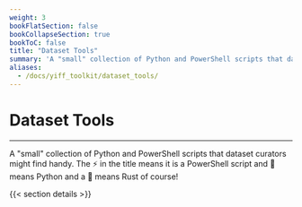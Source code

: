 ```yaml
---
weight: 3
bookFlatSection: false
bookCollapseSection: true
bookToC: false
title: "Dataset Tools"
summary: 'A "small" collection of Python and PowerShell scripts that dataset curators might find handy.'
aliases:
  - /docs/yiff_toolkit/dataset_tools/
---
```


<!--markdownlint-disable MD025 -->

# Dataset Tools

---

A "small" collection of Python and PowerShell scripts that dataset curators might find handy. The ⚡ in the title means it is a PowerShell script and 🐍 means Python and a 🦀 means Rust of course!

{{< section details >}}
